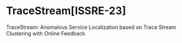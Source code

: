 # TraceStream[ISSRE-23]
TraceStream: Anomalous Service Localization based on Trace Stream Clustering with Online Feedback
